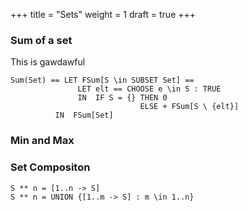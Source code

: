 +++
title = "Sets"
weight = 1
draft = true
+++

### Sum of a set

This is gawdawful
```
Sum(Set) == LET FSum[S \in SUBSET Set] ==
               LET elt == CHOOSE e \in S : TRUE
               IN  IF S = {} THEN 0
                             ELSE + FSum[S \ {elt}]
          IN  FSum[Set]
```

### Min and Max

### Set Compositon

```
S ** n = [1..n -> S]
S ** n = UNION {[1..m -> S] : m \in 1..n}
```
